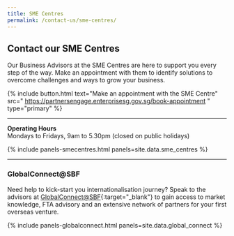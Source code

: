 ```yaml
---
title: SME Centres
permalink: /contact-us/sme-centres/
---
```


## Contact our SME Centres

Our Business Advisors at the SME Centres are here to support you every step of the way. Make an appointment with them to identify solutions to overcome challenges and ways to grow your business.

{% include button.html text="Make an appointment with the SME Centre" src="
https://partnersengage.enterprisesg.gov.sg/book-appointment
" type="primary" %}

---

**Operating Hours**
<br>Mondays to Fridays, 9am to 5.30pm (closed on public holidays)
<br>

{% include panels-smecentres.html panels=site.data.sme_centres %}

---

### GlobalConnect@SBF

Need help to kick-start you internationalisation journey? Speak to the advisors at [GlobalConnect@SBF](https://globalconnect.sbf.org.sg/){:target="\_blank"} to gain access to market knowledge, FTA advisory and an extensive network of partners for your first overseas venture.

{% include panels-globalconnect.html panels=site.data.global_connect %}
